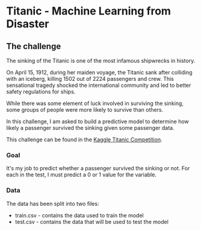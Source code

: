 # Titanic - Machine Learning from Disaster

## The challenge

The sinking of the Titanic is one of the most infamous shipwrecks in history. 

On April 15, 1912, during her maiden voyage, the Titanic sank after colliding with an iceberg, killing 1502 out of 2224 passengers and crew. This sensational tragedy shocked the international community and led to better safety regulations for ships.

While there was some element of luck involved in surviving the sinking, some groups of people were more likely to survive than others.

In this challenge, I am asked to build a predictive model to determine how likely a passenger survived the sinking given some passenger data.

This challenge can be found in the [Kaggle Titanic Competition](https://www.kaggle.com/c/titanic).

### Goal

It's my job to predict whether a passenger survived the sinking or not. For each in the test, I must predict a 0 or 1 value for the variable.

### Data

The data has been split into two files:
* train.csv - contains the data used to train the model
* test.csv - contains the data that will be used to test the model

